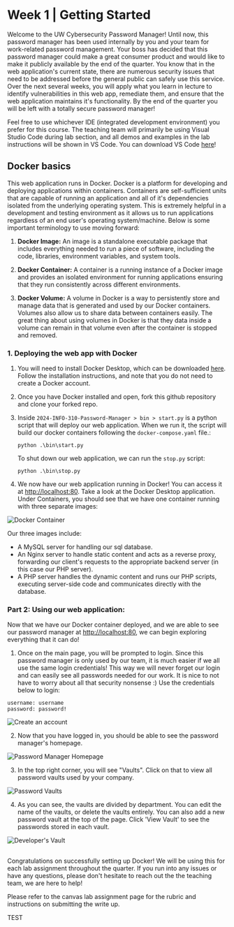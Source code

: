 # Week 1 | Getting Started
Welcome to the UW Cybersecurity Password Manager! Until now, this password manager has been used internally by you and your team for work-related password management. Your boss has decided that this password manager could make a great consumer product and would like to make it publicly available by the end of the quarter. You know that in the web application's current state, there are numerous security issues that need to be addressed before the general public can safely use this service. Over the next several weeks, you will apply what you learn in lecture to identify vulnerabilities in this web app, remediate them, and ensure that the web application maintains it's functionality. By the end of the quarter you will be left with a totally secure password manager!

Feel free to use whichever IDE (integrated development environment) you prefer for this course. The teaching team will primarily be using Visual Studio Code during lab section, and all demos and examples in the lab instructions will be shown in VS Code. You can download VS Code [here](https://code.visualstudio.com/Download)!

## Docker basics

This web application runs in Docker. Docker is a platform for developing and deploying applications within containers. Containers are self-sufficient units that are capable of running an application and all of it's dependencies isolated from the underlying operating system. This is extremely helpful in a development and testing environment as it allows us to run applications regardless of an end user's operating system/machine. Below is some important terminology to use moving forward:

1. **Docker Image:** An image is a standalone executable package that includes everything needed to run a piece of software, including the code, libraries, environment variables, and system tools. 

2. **Docker Container:** A container is a running instance of a Docker image and provides an isolated environment for running applications ensuring that they run consistently across different environments. 

3. **Docker Volume:** A volume in Docker is a way to persistently store and manage data that is generated and used by our Docker containers. Volumes also allow us to share data between containers easily. The great thing about using volumes in Docker is that they data inside a volume can remain in that volume even after the container is stopped and removed.

### 1. Deploying the web app with Docker

1. You will need to install Docker Desktop, which can be downloaded [here](https://www.docker.com/products/docker-desktop/). Follow the installation instructions, and note that you do not need to create a Docker account.

2. Once you have Docker installed and open, fork this github repository and clone your forked repo.

3. Inside `2024-INFO-310-Password-Manager > bin > start.py` is a python script that will deploy our web application. When we run it, the script will build our docker containers following the `docker-compose.yaml` file.:
    ```
    python .\bin\start.py
    ```

    To shut down our web application, we can run the `stop.py` script:

    ```
    python .\bin\stop.py
    ```

4. We now have our web application running in Docker! You can access it at [http://localhost:80](http://localhost:80). Take a look at the Docker Desktop application. Under Containers, you should see that we have one container running with three separate images:

![Docker Container](/lab-writeup-imgs/docker_container.png)

Our three images include:

- A MySQL server for handling our sql database.
- An Nginx server to handle static content and acts as a reverse proxy, forwarding our client's requests to the appropriate backend server (in this case our PHP server).
- A PHP server handles the dynamic content and runs our PHP scripts, executing server-side code and communicates directly with the database.

### Part 2: Using our web application:
Now that we have our Docker container deployed, and we are able to see our password manager at [http://localhost:80](http://localhost:80), we can begin exploring everything that it can do!

1. Once on the main page, you will be prompted to login. Since this password manager is only used by our team, it is much easier if we all use the same login credentials! This way we will never forget our login and can easily see all passwords needed for our work. It is nice to not have to worry about all that security nonsense :) Use the credentials below to login:

```
username: username
password: password!
```

![Create an account](/lab-writeup-imgs/login.png)

2. Now that you have logged in, you should be able to see the password manager's homepage.

![Password Manager Homepage](/lab-writeup-imgs/password_manager_homepage.png)

3. In the top right corner, you will see "Vaults". Click on that to view all password vaults used by your company.

![Password Vaults](/lab-writeup-imgs/password_vaults.png)

4. As you can see, the vaults are divided by department. You can edit the name of the vaults, or delete the vaults entirely. You can also add a new password vault at the top of the page. Click 'View Vault' to see the passwords stored in each vault.

![Developer's Vault](/lab-writeup-imgs/developers_vault.png)


##
Congratulations on successfully setting up Docker! We will be using this for each lab assignment throughout the quarter. If you run into any issues or have any questions, please don't hesitate to reach out the the teaching team, we are here to help!

Please refer to the canvas lab assignment page for the rubric and instructions on submitting the write up.

TEST